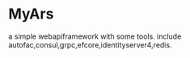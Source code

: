 # MyArs
a simple webapiframework with some tools.
include autofac,consul,grpc,efcore,identityserver4,redis.
